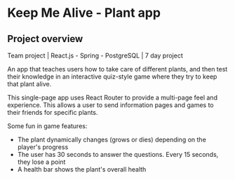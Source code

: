 # Keep Me Alive - Plant app

## Project overview

Team project | React.js - Spring - PostgreSQL | 7 day project

An app that teaches users how to take care of different plants, and then test their knowledge in an interactive quiz-style game where they try to keep that plant alive.

This single-page app uses React Router to provide a multi-page feel and experience. This allows a user to send information pages and games to their friends for specific plants.

Some fun in game features:
- The plant dynamically changes (grows or dies) depending on the player's progress
- The user has 30 seconds to answer the questions. Every 15 seconds, they lose a point
- A health bar shows the plant's overall health
